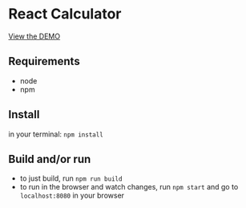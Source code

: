 # React Calculator
[View the DEMO](http://guuibayer.github.io/React-calculator)

## Requirements
* node
* npm

## Install
in your terminal: `npm install`

## Build and/or run
* to just build, run `npm run build`
* to run in the browser and watch changes, run `npm start` and go to `localhost:8080` in your browser
